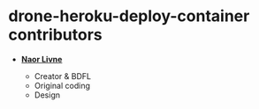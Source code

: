 drone-heroku-deploy-container contributors
===================

* **[Naor Livne](https://github.com/naorlivne)**

  * Creator & BDFL
  * Original coding
  * Design
